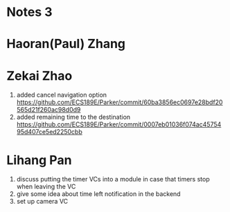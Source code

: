 # Notes 3
# Haoran(Paul) Zhang


# Zekai Zhao
1. added cancel navigation option https://github.com/ECS189E/Parker/commit/60ba3856ec0697e28bdf20565d21f260ac98d0d9
2. added remaining time to the destination https://github.com/ECS189E/Parker/commit/0007eb01036f074ac4575495d407ce5ed2250cbb

# Lihang Pan  
1. discuss putting the timer VCs into a module in case that timers stop when leaving the VC  
2. give some idea about time left notification in the backend  
3. set up camera VC  

